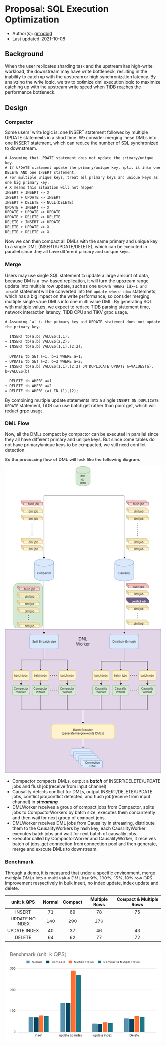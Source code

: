 # Proposal: SQL Execution Optimization

- Author(s):    [gmhdbjd](https://github.com/gmhdbjd)
- Last updated: 2021-10-08

## Background

When the user replicates sharding task and the upstream has high-write workload, the downstream may have write bottleneck, resulting in the inability to catch up with the upstream or high synchronization latency. By analyzing the write logic, we try to optimize dml execution logic to maximize catching up with the upstream write speed when TiDB reaches the performance bottleneck.

## Design

### Compactor

Some users' write logic is: one INSERT statement followed by multiple UPDATE statements in a short time. We consider merging these DMLs into one INSERT statement, which can reduce the number of SQL synchronized to downstream.

```
# Assuming that UPDATE statement does not update the primary/unique key.
# If UPDATE statement update the primary/unique key, split it into one DELETE AND one INSERT statement.
# For multiple unique keys, treat all primary keys and unique keys as one big primary key.
# X means this situation will not happen
INSERT + INSERT => X
INSERT + UPDATE => INSERT
INSERT + DELETE => NULL(DELETE)
UPDATE + INSERT => X
UPDATE + UPDATE => UPDATE
UPDATE + DELETE => DELETE
DELETE + INSERT => UPDATE
DELETE + UPDATE => X
DELETE + DELETE => X
```

Now we can then compact all DMLs with the same primary and unique key to a single DML (INSERT/UPDATE/DELETE), which can be executed in parallel since they all have different primary and unique keys.

### Merge

Users may use single SQL statement to update a large amount of data, because DM is a row-based replication, it will turn the upstream range update into multiple row update, such as one `UPDATE WHERE id>=1 and id<=10` statement will be converted into ten `update where id=x` statemnets, which has a big impact on the write performance, so consider merging multiple single value DMLs into one multi value DML. By generating SQL with multiple values, we expect to reduce TiDB parsing statement time, network interaction latency, TiDB CPU and TiKV grpc usage.

```
# Assuming `a` is the primary key and UPDATE statement does not update the primary key.

  INSERT tb(a,b) VALUES(1,1); 
+ INSERT tb(a,b) VALUES(2,2);
= INSERT tb(a,b) VALUES(1,1),(2,2);

  UPDATE tb SET a=1, b=1 WHERE a=1;
+ UPDATE tb SET a=2, b=2 WHERE a=2;
= INSERT tb(a,b) VALUES(1,1),(2,2) ON DUPLICATE UPDATE a=VALUES(a), b=VALUES(b)

  DELETE tb WHERE a=1
+ DELETE tb WHERE a=2
= DELETE tb WHERE (a) IN (1),(2);
```

By combining multiple update statements into a single `INSERT ON DUPLICATE UPDATE` statement, TiDB can use batch get rather than point get, which will reduct grpc usage.

### DML Flow

Now, all the DMLs compact by compactor can be executed in parallel since they all have different primary and unique keys. But since some tables do not have primary/unique keys to be compacted, we still need conflict detection.

So the processing flow of DML will look like the following diagram.

![DML Flow](../media/flow.png)

- Compactor compacts DMLs, output a ***batch*** of INSERT/DELETE/UPDATE jobs and flush job(receive from input channel)
- Causality detects conflict for DMLs, output INSERT/DELETE/UPDATE jobs, conflict job(conflict detected) and flush job(receive from input channel) in ***streaming***
- DMLWorker receives a group of compact jobs from Compactor, splits jobs to CompactorWorkers by batch size, executes them concurrently and then wait for next group of compact jobs.
- DMLWorker receives DML jobs from Causality in streaming, distribute them to the CausalityWorkers by hash key, each CausalityWorker executes batch jobs and wait for next batch of causality jobs.
- Executor called by CompactorWorker and CausalityWorker, it receives batch of jobs, get connection from connection pool and then generate, merge and execute DMLs to downstream.

### Benchmark

Through a demo, it is measured that under a specific environment, merge multiple DMLs into a multi value DML has 9%, 100%, 15%, 18% row QPS improvement respectively in bulk insert, no index update, index update and delete.

| unit: k QPS	| Normal | Compact | Multiple Rows | Compact & Multiple Rows |
| :-----------: | :----: | :-----: | :-----------: | :---------------------: |
| INSERT	| 71 | 69 | 78 | 75 |
| UPDATE NO INDEX | 140 | 290 | 270 |
| UPDATE INDEX	| 40 | 37 | 46 | 43 |
| DELETE	| 64 | 62 | 77 | 72 |

![benchmark](../media/dml-execution-optimization-benchmark.png)

